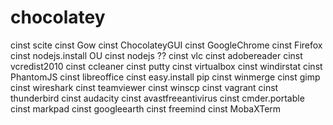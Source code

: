 chocolatey
==========

cinst scite
cinst Gow
cinst ChocolateyGUI 
cinst GoogleChrome 
cinst Firefox 
cinst nodejs.install OU cinst nodejs  ??
cinst vlc
cinst adobereader 
cinst vcredist2010
cinst ccleaner 
cinst putty 
cinst virtualbox
cinst windirstat 
cinst PhantomJS 
cinst libreoffice 
cinst easy.install pip 
cinst winmerge 
cinst gimp 
cinst wireshark 
cinst teamviewer 
cinst winscp 
cinst vagrant 
cinst thunderbird 
cinst audacity 
cinst avastfreeantivirus
cinst cmder.portable 
cinst markpad 
cinst googleearth
cinst freemind 
cinst MobaXTerm 


